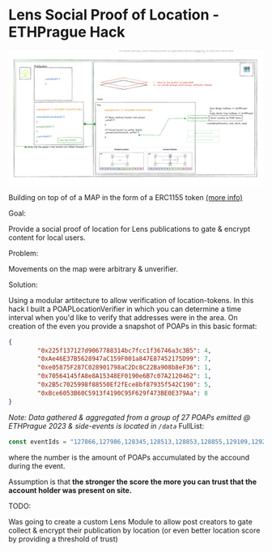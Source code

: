# Lens Social Proof of Location -  ETHPrague Hack

<!-- Show schema.png -->
<img src="./schema.png" />

Building on top of of a MAP in the form of a ERC1155 token [(more info)](https://github.com/nezz0746/lens-map)

Goal:

Provide a social proof of location for Lens publications to gate & encrypt content for local users.

Problem:

Movements on the map were arbitrary & unverifier.

Solution:

Using a modular artitecture to allow verification of location-tokens. In this hack I built a POAPLocationVerifier in
which you can determine a time interval when you'd like to verify that addresses were in the area. On creation of the
even you provide a snapshot of POAPs in this basic format:

```json
{
        "0x225f137127d9067788314bc7fcc1f36746a3c3B5": 4,
        "0xAe46E37B5628947aC159F001a847E87452175D99": 7,
        "0xe05875F287C028901798aC2Dc8C22Ba908b8eF36": 1,
        "0x70564145fA8e8A15348EF0190e6B7c07A2120462": 1,
        "0x2B5c7025998f88550Ef2fEce8bf87935f542C190": 5,
        "0xBce6053B60C5913f4190C95F629f473BE0E379Aa": 8
}
```
*Note: Data gathered & aggregated from a group of 27 POAPs emitted @ ETHPrague 2023 & side-events is located in `/data`*
FullList: 
```js
const eventIds = "127866,127986,128345,128513,128853,128855,129109,129295,129296,129301,129335,129341,129345,129356,129380,129410,129414,129428,129432,129434,129465,129470,129477,129481,129488,129502,129616"
```


where the number is the amount of POAPs accumulated by the accound during the event. 

Assumption is that **the stronger the score the more you can trust that the account holder was present on site.**

TODO:

Was going to create a custom Lens Module to allow post creators to gate collect & encrypt their publication by location (or even better location score by providing a threshold of trust)